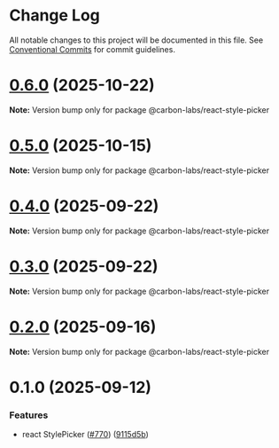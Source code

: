 # Change Log

All notable changes to this project will be documented in this file.
See [Conventional Commits](https://conventionalcommits.org) for commit guidelines.

# [0.6.0](https://github.com/carbon-design-system/carbon-labs/compare/@carbon-labs/react-style-picker@0.5.0...@carbon-labs/react-style-picker@0.6.0) (2025-10-22)

**Note:** Version bump only for package @carbon-labs/react-style-picker





# [0.5.0](https://github.com/carbon-design-system/carbon-labs/compare/@carbon-labs/react-style-picker@0.4.0...@carbon-labs/react-style-picker@0.5.0) (2025-10-15)

**Note:** Version bump only for package @carbon-labs/react-style-picker





# [0.4.0](https://github.com/carbon-design-system/carbon-labs/compare/@carbon-labs/react-style-picker@0.3.0...@carbon-labs/react-style-picker@0.4.0) (2025-09-22)

**Note:** Version bump only for package @carbon-labs/react-style-picker





# [0.3.0](https://github.com/carbon-design-system/carbon-labs/compare/@carbon-labs/react-style-picker@0.2.0...@carbon-labs/react-style-picker@0.3.0) (2025-09-22)

**Note:** Version bump only for package @carbon-labs/react-style-picker





# [0.2.0](https://github.com/carbon-design-system/carbon-labs/compare/@carbon-labs/react-style-picker@0.1.0...@carbon-labs/react-style-picker@0.2.0) (2025-09-16)

**Note:** Version bump only for package @carbon-labs/react-style-picker





# 0.1.0 (2025-09-12)


### Features

* react StylePicker ([#770](https://github.com/carbon-design-system/carbon-labs/issues/770)) ([9115d5b](https://github.com/carbon-design-system/carbon-labs/commit/9115d5b27818171f85bab12983a7d771437e6485))
